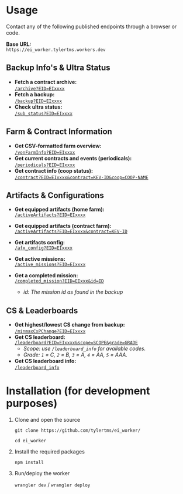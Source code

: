 # Usage

Contact any of the following published endpoints through a browser or code.

**Base URL:**  
`https://ei_worker.tylertms.workers.dev`

## Backup Info's & Ultra Status
- **Fetch a contract archive:**  
  [`/archive?EID=EIxxxx`](https://ei_worker.tylertms.workers.dev/archive?EID=EIxxxx)  
- **Fetch a backup:**  
  [`/backup?EID=EIxxxx`](https://ei_worker.tylertms.workers.dev/backup?EID=EIxxxx)  
- **Check ultra status:**  
  [`/sub_status?EID=EIxxxx`](https://ei_worker.tylertms.workers.dev/sub_status?EID=EIxxxx)  

## Farm & Contract Information  
- **Get CSV-formatted farm overview:**  
  [`/yonFarmInfo?EID=EIxxxx`](https://ei_worker.tylertms.workers.dev/yonFarmInfo?EID=EIxxxx)  
- **Get current contracts and events (periodicals):**  
  [`/periodicals?EID=EIxxxx`](https://ei_worker.tylertms.workers.dev/periodicals?EID=EIxxxx)  
- **Get contract info (coop status):**  
  [`/contract?EID=EIxxxx&contract=KEV-ID&coop=COOP-NAME`](https://ei_worker.tylertms.workers.dev/contract?EID=EIxxxx&contract=KEV-ID&coop=COOP-NAME)  

## Artifacts & Configurations  
- **Get equipped artifacts (home farm):**  
  [`/activeArtifacts?EID=EIxxxx`](https://ei_worker.tylertms.workers.dev/activeArtifacts?EID=EIxxxx)  
- **Get equipped artifacts (contract farm):**  
  [`/activeArtifacts?EID=EIxxxx&contract=KEV-ID`](https://ei_worker.tylertms.workers.dev/activeArtifacts?EID=EIxxxx&contract=KEV-ID)  
- **Get artifacts config:**  
  [`/afx_config?EID=EIxxxx`](https://ei_worker.tylertms.workers.dev/afx_config?EID=EIxxxx)  
- **Get active missions:**  
  [`/active_missions?EID=EIxxxx`](https://ei_worker.tylertms.workers.dev/active_missions?EID=EIxxxx)

- **Get a completed mission:**  
  [`/completed_mission?EID=EIxxx&id=ID`](https://ei_worker.tylertms.workers.dev/completed_mission?EID=EIxxx&id=ID)  
  - _id: The mission id as found in the backup_

## CS & Leaderboards  
- **Get highest/lowest CS change from backup:**  
  [`/minmaxCxPChange?EID=EIxxxx`](https://ei_worker.tylertms.workers.dev/minmaxCxPChange?EID=EIxxxx)  
- **Get CS leaderboard:**  
  [`/leaderboard?EID=EIxxxx&scope=SCOPE&grade=GRADE`](https://ei_worker.tylertms.workers.dev/leaderboard?EID=EIxxxx&scope=SCOPE&grade=GRADE)  
  - _Scope: use `/leaderboard_info` for available codes._  
  - _Grade: `1` = C, `2` = B, `3` = A, `4` = AA, `5` = AAA._  
- **Get CS leaderboard info:**  
  [`/leaderboard_info`](https://ei_worker.tylertms.workers.dev/leaderboard_info)  


# Installation (for development purposes)
1. Clone and open the source

	`git clone https://github.com/tylertms/ei_worker/`

	`cd ei_worker`

2. Install the required packages

   `npm install`
  
4. Run/deploy the worker
   
	`wrangler dev` / `wrangler deploy`
